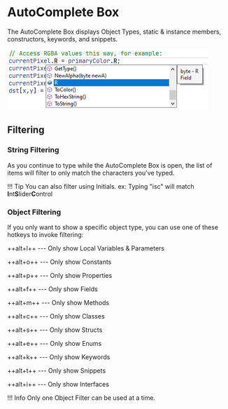 # AutoComplete Box

The AutoComplete Box displays Object Types, static & instance members, constructors, keywords, and snippets.

![AutoComplete of ColorBgra members](img/colorBgraMembers.png)

## Filtering

### String Filtering

As you continue to type while the AutoComplete Box is open, the list of items will filter to only match the characters you've typed.

!!! Tip
    You can also filter using Initials. ex: Typing "isc" will match **I**nt**S**lider**C**ontrol

### Object Filtering

If you only want to show a specific object type, you can use one of these hotkeys to invoke filtering:

++alt+l++ --- Only show Local Variables & Parameters

++alt+o++ --- Only show Constants

++alt+p++ --- Only show Properties

++alt+f++ --- Only show Fields

++alt+m++ --- Only show Methods

++alt+c++ --- Only show Classes

++alt+s++ --- Only show Structs

++alt+e++ --- Only show Enums

++alt+k++ --- Only show Keywords

++alt+t++ --- Only show Snippets

++alt+i++ --- Only show Interfaces

!!! Info
    Only one Object Filter can be used at a time.
